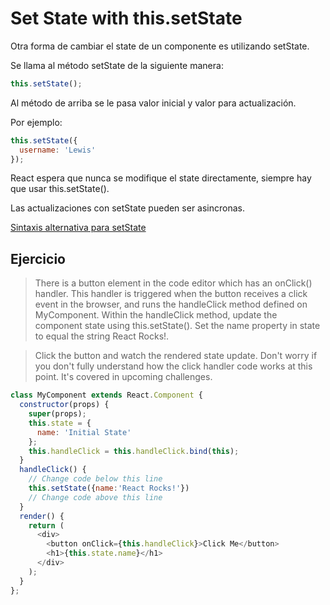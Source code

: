 # Set State with this.setState

Otra forma de cambiar el state de un componente es utilizando setState.

Se llama al método setState de la siguiente manera:

```js
this.setState();
```

Al método de arriba se le pasa valor inicial y valor para actualización.

Por ejemplo:

```js
this.setState({
  username: 'Lewis'
});
```

React espera que nunca se modifique el state directamente, siempre hay que usar this.setState().

Las actualizaciones con setState pueden ser asincronas.


[Sintaxis alternativa para setState](https://facebook.github.io/react/docs/state-and-lifecycle.html)

## Ejercicio
> There is a button element in the code editor which has an onClick() handler. This handler is triggered when the button receives a click event in the browser, and runs the handleClick method defined on MyComponent. Within the handleClick method, update the component state using this.setState(). Set the name property in state to equal the string React Rocks!.

> Click the button and watch the rendered state update. Don't worry if you don't fully understand how the click handler code works at this point. It's covered in upcoming challenges.

```js
class MyComponent extends React.Component {
  constructor(props) {
    super(props);
    this.state = {
      name: 'Initial State'
    };
    this.handleClick = this.handleClick.bind(this);
  }
  handleClick() {
    // Change code below this line
    this.setState({name:'React Rocks!'})
    // Change code above this line
  }
  render() {
    return (
      <div>
        <button onClick={this.handleClick}>Click Me</button>
        <h1>{this.state.name}</h1>
      </div>
    );
  }
};
```

